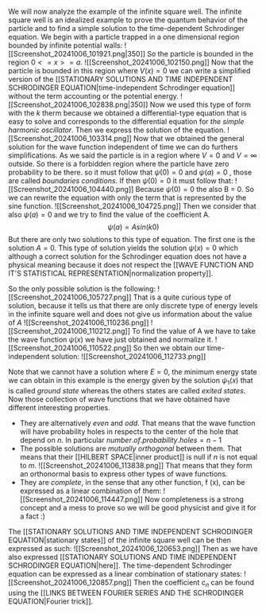We will now analyze the example of the infinite square well. The infinite square well is an idealized example to prove the quantum behavior of the particle and to find a simple solution to the time-dependent Schrodinger equation. 
We begin with a particle trapped in a one dimensional region bounded by infinite potential walls:
![[Screenshot_20241006_101921.png|350]]
So the particle is bounded in the region $0<= x >=a$.
![[Screenshot_20241006_102150.png]]
Now that the particle is bounded in this region where $V(x)= 0$ we can write a simplified version of the [[STATIONARY SOLUTIONS AND TIME INDEPENDENT SCHRODINGER EQUATION|time-independent Schrodinger equation]] without the term accounting or the potential energy.
![[Screenshot_20241006_102838.png|350]]
Now we used this type of form with the $k$ therm because we obtained a differential-type equation that is easy to solve and corresponds to the differential equation for *the simple harmonic oscillator*. Then we express the solution of the equation.
![[Screenshot_20241006_103314.png]]
Now that we obtained the general solution for the wave function independent of time we can do furthers simplifications. As we said the particle is in a region where $V = 0$ and $V = \infty$ outside. So there is a forbidden region where the particle have zero probability to be there. so it must follow that $\psi(0) = 0$ and $\psi(a) = 0$ , those are called *boundaries conditions*. If then  $\psi(0) = 0$ it must follow that:
![[Screenshot_20241006_104440.png]]
Because $\psi(0) = 0$ the also B = 0. So we can rewrite the equation with only the term that is represented by the sine function.
![[Screenshot_20241006_104725.png]]
Then we consider that also $\psi(a) = 0$ and we try to find the value of the coefficient A. $$\psi(a) = Asin(k0)$$
But there are only two solutions to this type of equation. The first one is the solution $A = 0$. This type of solution yields the solution $\psi(x) = 0$ which although a correct solution for the Schrodinger equation does not have a physical meaning because it does not respect the [[WAVE FUNCTION AND IT'S STATISTICAL REPRESENTATION|normalization property]].

So the only possible solution is the following: ![[Screenshot_20241006_105727.png]]
That is a quite curious type of solution, because it tells us that there are only discrete type of energy levels in the infinite square well and does not give us information about the value of $A$
![[Screenshot_20241006_110236.png]]
![[Screenshot_20241006_110212.png]]
To find the value of A we have to take the wave function $\psi(x)$ we have just obtained and normalize it.
![[Screenshot_20241006_110522.png]] 
So then we obtain our time-independent solution:
![[Screenshot_20241006_112733.png]]

Note that we cannot have a solution where $E = 0$, the minimum energy state we can obtain in this example is the energy given by the solution $\psi_1(x)$ that is called *ground state* whereas the others states are called *exited states*.
Now those collection of wave functions that we have obtained have different interesting properties.

- They are alternatively *even* and *odd*. That means that the wave function will have probability holes in respects to the center of the hole that depend on $n$. In particular ${number.of.probability.holes} = n-1$
-  The possible solutions are *mutually orthogonal* between them. That means that their [[HILBERT SPACE|inner product]] is null if $n$ is not equal to $m$.
	![[Screenshot_20241006_113838.png]]
	That means that they form an orthonormal basis to express other types of wave functions.
-  They are *complete*, in the sense that any other function, f (x), can be
	expressed as a linear combination of them:
	![[Screenshot_20241006_114447.png]]
	Now completeness is a strong concept and a mess to prove so we will be good physicist and give it for a fact :)

The [[STATIONARY SOLUTIONS AND TIME INDEPENDENT SCHRODINGER EQUATION|stationary states]] of the infinite square well can be then expressed as such:
![[Screenshot_20241006_120653.png]]
Then as we have also expressed [[STATIONARY SOLUTIONS AND TIME INDEPENDENT SCHRODINGER EQUATION|here]]. The time-dependent Schrodinger equation can be expressed as a linear combination of stationary states:
![[Screenshot_20241006_120857.png]]
Then the coefficient $c_n$ can be found using the [[LINKS BETWEEN FOURIER SERIES AND THE SCHRODINGER EQUATION|Fourier trick]].
